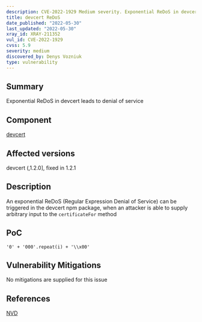 ```yaml
---
description: CVE-2022-1929 Medium severity. Exponential ReDoS in devcert leads to denial of service
title: devcert ReDoS
date_published: "2022-05-30"
last_updated: "2022-05-30"
xray_id: XRAY-211352
vul_id: CVE-2022-1929
cvss: 5.9
severity: medium
discovered_by: Denys Vozniuk
type: vulnerability
---
```

## Summary
Exponential ReDoS in devcert leads to denial of service

## Component

[devcert](https://www.npmjs.com/package/devcert)

## Affected versions

devcert (,1.2.0], fixed in 1.2.1

## Description

An exponential ReDoS (Regular Expression Denial of Service) can be triggered in the devcert npm package, when an attacker is able to supply arbitrary input to the `certificateFor` method

## PoC

`'0' + '000'.repeat(i) + '\\x00'`

## Vulnerability Mitigations

No mitigations are supplied for this issue

## References

[NVD](https://nvd.nist.gov/vuln/detail/CVE-2022-1929)